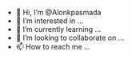- 👋 Hi, I’m @Alonkpasmada
- 👀 I’m interested in ...
- 🌱 I’m currently learning ...
- 💞️ I’m looking to collaborate on ...
- 📫 How to reach me ...

<!---
Alonkpasmada/Alonkpasmada is a ✨ special ✨ repository because its `README.md` (this file) appears on your GitHub profile.
You can click the Preview link to take a look at your changes.
--->

